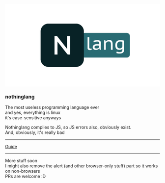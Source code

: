 <img src="nlang.png" alt="nothinglang" align="center">

### nothinglang
The most useless programming language ever  
and yes, everything is linux  
it's case-sensitive anyways  

Nothinglang compiles to JS, so JS errors also, obviously exist.  
And, obviously, it's really bad
___
[Guide](guide.md)
___
More stuff soon  
I might also remove the alert (and other browser-only stuff) part so it works on non-browsers  
PRs are welcome :D
